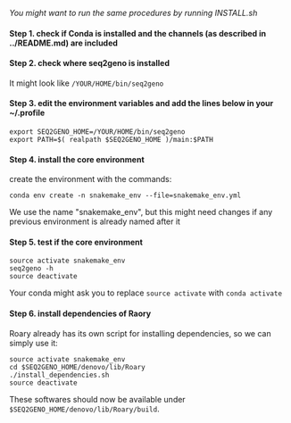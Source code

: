 _You might want to run the same procedures by running INSTALL.sh_

#### Step 1. check if Conda is installed and the channels (as described in ../README.md) are included 
#### Step 2. check where seq2geno is installed
It might look like `/YOUR/HOME/bin/seq2geno`
#### Step 3. edit the environment variables and add the lines below in your ~/.profile
```
export SEQ2GENO_HOME=/YOUR/HOME/bin/seq2geno
export PATH=$( realpath $SEQ2GENO_HOME )/main:$PATH
```

#### Step 4. install the core environment
create the environment with the commands:
```
conda env create -n snakemake_env --file=snakemake_env.yml
```
We use the name "snakemake_env", but
this might need changes if any previous environment is already named after it
#### Step 5. test if the core environment 
```
source activate snakemake_env
seq2geno -h
source deactivate
```
Your conda might ask you to replace `source activate` with `conda activate` 

#### Step 6. install dependencies of Raory 
Roary already has its own script for installing dependencies, so we can simply use it:

```
source activate snakemake_env
cd $SEQ2GENO_HOME/denovo/lib/Roary
./install_dependencies.sh
source deactivate
```
These softwares should now be available under `$SEQ2GENO_HOME/denovo/lib/Roary/build`.
